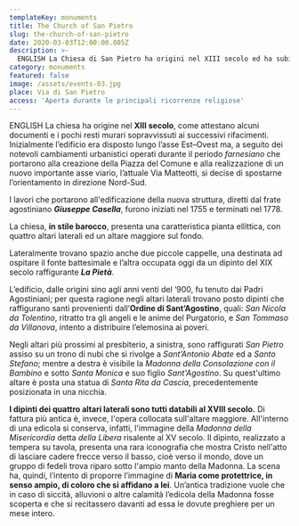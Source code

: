 ```yaml
---
templateKey: monuments
title: The Church of San Pietro
slug: the-church-of-san-pietro
date: 2020-03-03T12:00:00.005Z
description: >-
  ENGLISH La Chiesa di San Pietro ha origini nel XIII secolo ed ha subito diversi rifacimenti. La nuova struttura figlia dei lavori diretti dal padre agostiniano Giuseppe Casella è stata terminata nel 1778.
category: monuments
featured: false
image: /assets/events-03.jpg
place: Via di San Pietro
access: 'Aperta durante le principali ricorrenze religiose'
---
```

ENGLISH La chiesa ha origine nel **XIII secolo**, come attestano alcuni documenti e i pochi resti murari sopravvissuti ai successivi rifacimenti.  Inizialmente l’edificio era disposto lungo l’asse Est–Ovest ma, a seguito dei notevoli cambiamenti urbanistici operati durante il periodo *farnesiano* che portarono alla creazione della Piazza del Comune e alla realizzazione di un nuovo importante asse viario, l’attuale Via Matteotti, si decise di spostarne l’orientamento in direzione Nord-Sud.

I lavori che portarono all'edificazione della nuova struttura, diretti dal frate agostiniano _**Giuseppe Casella**_, furono iniziati nel 1755 e terminati nel 1778.

La chiesa, **in stile barocco**, presenta una caratteristica pianta ellittica, con quattro altari laterali ed un altare maggiore sul fondo.

Lateralmente trovano spazio anche due piccole cappelle, una destinata ad ospitare il fonte battesimale e l’altra occupata oggi da un dipinto del XIX secolo raffigurante _**La Pietà**_.

L’edificio, dalle origini sino agli anni venti del ‘900, fu tenuto dai Padri Agostiniani; per questa ragione negli altari laterali trovano posto dipinti che raffigurano santi provenienti dall’**Ordine di Sant’Agostino**, quali: _San Nicola da Tolentino_, ritratto tra gli angeli e le anime del Purgatorio, e _San Tommaso da Villanova_, intento a distribuire l’elemosina ai poveri.

Negli altari più prossimi al presbiterio, a sinistra, sono raffigurati _San Pietro_ assiso su un trono di nubi che si rivolge a _Sant’Antonio Abate_ ed a _Santo Stefano_; mentre a destra è visibile la _Madonna della Consolazione con il Bambino_ e sotto _Santa Monica_ e suo figlio _Sant'Agostino_. Su quest'ultimo altare è posta una statua di _Santa Rita da Cascia_, precedentemente posizionata in una nicchia.

**I dipinti dei quattro altari laterali sono tutti databili al XVIII secolo.** Di fattura più antica è, invece, l'opera collocata sull'altare maggiore. All'interno di una edicola si conserva, infatti, l'immagine della _Madonna della Misericordia_ detta _della Libera_ risalente al XV secolo. Il dipinto, realizzato a tempera su tavola, presenta una rara iconografia che mostra Cristo nell'atto di lasciare cadere frecce verso il basso, cioè verso il mondo, dove un gruppo di fedeli trova riparo sotto l'ampio manto della Madonna. La scena ha, quindi, l’intento di proporre l’immagine di **Maria come protettrice, in senso ampio, di coloro che si affidano a lei**. Un’antica tradizione vuole che in caso di siccità, alluvioni o altre calamità l’edicola della Madonna fosse scoperta e che si recitassero davanti ad essa le dovute preghiere per un mese intero.